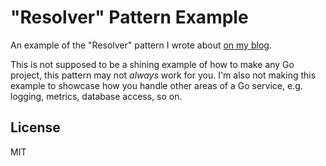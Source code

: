 # "Resolver" Pattern Example

An example of the "Resolver" pattern I wrote about [on my blog][1].

This is not supposed to be a shining example of how to make any Go project, this pattern may not 
_always_ work for you. I'm also not making this example to showcase how you handle other areas of a
Go service, e.g. logging, metrics, database access, so on.

## License

MIT

[1]: https://www.elliotdwright.com/2018/02/27/how-i-structure-some-of-my-projects/
